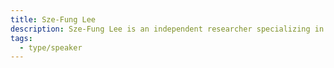 ```yaml
---
title: Sze-Fung Lee
description: Sze-Fung Lee is an independent researcher specializing in Chinese hybrid warfare, including Foreign Information Manipulation and Interference (FIMI), Grand Strategy, Nuclear Proliferation, Gray Zone Tactics, and Cognitive Warfare. Zir research also focuses on Indo-Pacific security policy, challenges posed by emerging technologies, and the politics of Hong Kong.
tags:
  - type/speaker
---
```

